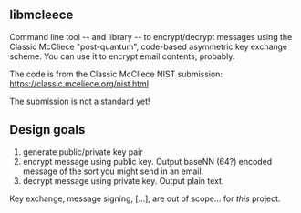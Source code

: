 ## libmcleece

Command line tool -- and library -- to encrypt/decrypt messages using the Classic McCliece "post-quantum", code-based asymmetric key exchange scheme. You can use it to encrypt email contents, probably.

The code is from the Classic McCliece NIST submission:
https://classic.mceliece.org/nist.html

The submission is not a standard yet!

## Design goals

1. generate public/private key pair
2. encrypt message using public key. Output baseNN (64?) encoded message of the sort you might send in an email.
3. decrypt message using private key. Output plain text.

Key exchange, message signing, [...], are out of scope... for *this* project.

